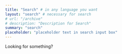 ```yaml
---
title: "Search" # in any language you want
layout: "search" # necessary for search
# url: "/archive"
# description: "Description for Search"
summary: "search"
placeholder: "placeholder text in search input box"
---
```


Looking for something? 
